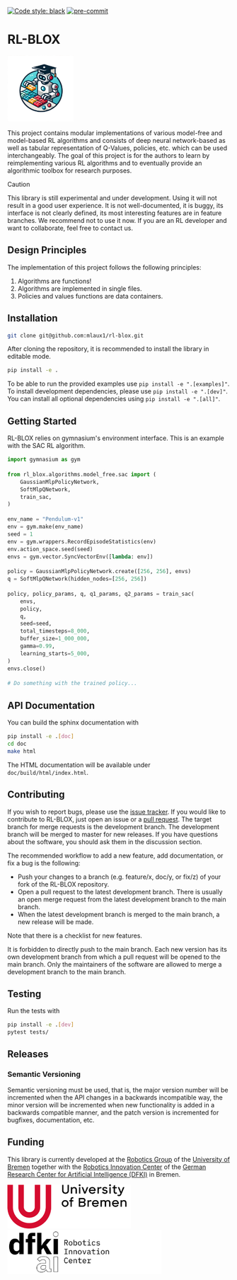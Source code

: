 [![Code style: black](https://img.shields.io/badge/code%20style-black-000000.svg)](https://github.com/psf/black)
[![pre-commit](https://img.shields.io/badge/pre--commit-enabled-brightgreen?logo=pre-commit)](https://github.com/pre-commit/pre-commit)

# RL-BLOX
<p float="center">
    <img src="doc/source/_static/rl_blox_logo_v1.png" height="150px" />
</p>

This project contains modular implementations of various model-free and model-based RL algorithms and consists of deep neural network-based as well as tabular representation of Q-Values, policies, etc. which can be used interchangeably.
The goal of this project is for the authors to learn by reimplementing various RL algorithms and to eventually provide an algorithmic toolbox for research purposes.

> [!CAUTION]
> This library is still experimental and under development. Using it will not
> result in a good user experience. It is not well-documented, it is buggy,
> its interface is not clearly defined, its most interesting features are in
> feature branches. We recommend not to use it now. If you are an RL developer
> and want to collaborate, feel free to contact us.

## Design Principles

The implementation of this project follows the following principles:
1. Algorithms are functions!
2. Algorithms are implemented in single files.
3. Policies and values functions are data containers.

## Installation

```bash
git clone git@github.com:mlaux1/rl-blox.git
```

After cloning the repository, it is recommended to install the library in editable mode.

```bash
pip install -e .
```

To be able to run the provided examples use `pip install -e ".[examples]"`.
To install development dependencies, please use `pip install -e ".[dev]"`.
You can install all optional dependencies using `pip install -e ".[all]"`.

## Getting Started

RL-BLOX relies on gymnasium's environment interface. This is an example with
the SAC RL algorithm.

```python
import gymnasium as gym

from rl_blox.algorithms.model_free.sac import (
    GaussianMlpPolicyNetwork,
    SoftMlpQNetwork,
    train_sac,
)

env_name = "Pendulum-v1"
env = gym.make(env_name)
seed = 1
env = gym.wrappers.RecordEpisodeStatistics(env)
env.action_space.seed(seed)
envs = gym.vector.SyncVectorEnv([lambda: env])

policy = GaussianMlpPolicyNetwork.create([256, 256], envs)
q = SoftMlpQNetwork(hidden_nodes=[256, 256])

policy, policy_params, q, q1_params, q2_params = train_sac(
    envs,
    policy,
    q,
    seed=seed,
    total_timesteps=8_000,
    buffer_size=1_000_000,
    gamma=0.99,
    learning_starts=5_000,
)
envs.close()

# Do something with the trained policy...
```

## API Documentation

You can build the sphinx documentation with

```bash
pip install -e .[doc]
cd doc
make html
```

The HTML documentation will be available under `doc/build/html/index.html`.

## Contributing

If you wish to report bugs, please use the [issue tracker](https://github.com/mlaux1/rl-blox/issues). If you would like to contribute to RL-BLOX, just open an issue or a
[pull request](https://github.com/mlaux1/rl-blox/pulls). The target branch for
merge requests is the development branch. The development branch will be merged to master for new releases. If you have
questions about the software, you should ask them in the discussion section.

The recommended workflow to add a new feature, add documentation, or fix a bug is the following:
- Push your changes to a branch (e.g. feature/x, doc/y, or fix/z) of your fork of the RL-BLOX repository.
- Open a pull request to the latest development branch. There is usually an open merge request from the latest development branch to the main branch.
- When the latest development branch is merged to the main branch, a new release will be made.

Note that there is a checklist for new features.

It is forbidden to directly push to the main branch.
Each new version has its own development branch from which a pull request will be opened to the main branch.
Only the maintainers of the software are allowed to merge a development branch to the main branch.

## Testing

Run the tests with

```bash
pip install -e .[dev]
pytest tests/
```

## Releases

### Semantic Versioning

Semantic versioning must be used, that is, the major version number will be incremented when the API changes in a backwards incompatible way, the minor version will be incremented when new functionality is added in a backwards compatible manner, and the patch version is incremented for bugfixes, documentation, etc.


## Funding

This library is currently developed at the [Robotics Group](https://robotik.dfki-bremen.de/en/about-us/university-of-bremen-robotics-group.html) of the
[University of Bremen](http://www.uni-bremen.de/en.html) together with the
[Robotics Innovation Center](http://robotik.dfki-bremen.de/en/startpage.html) of the
[German Research Center for Artificial Intelligence (DFKI)](http://www.dfki.de) in Bremen.

<p float="left">
    <img src="doc/source/_static/Uni_Logo.png" height="100px" />
    <img src="doc/source/_static/DFKI_Logo.png" height="100px" />
</p>
